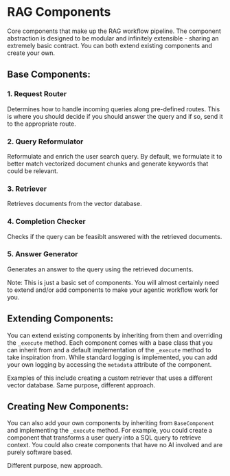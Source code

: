 # RAG Components

Core components that make up the RAG workflow pipeline. The component abstraction is designed to be modular and infinitely extensible - sharing an extremely basic contract. You can both extend existing components and create your own.

## Base Components:

### 1. Request Router
Determines how to handle incoming queries along pre-defined routes. This is where you should decide if you should answer the query and if so, send it to the appropriate route.

### 2. Query Reformulator
Reformulate and enrich the user search query. By default, we formulate it to better match vectorized document chunks and generate keywords that could be relevant.

### 3. Retriever
Retrieves documents from the vector database.

### 4. Completion Checker
Checks if the query can be feasiblt answered with the retrieved documents.

### 5. Answer Generator
Generates an answer to the query using the retrieved documents.

Note: This is just a basic set of components. You will almost certainly need to extend and/or add components to make your agentic workflow work for you. 

## Extending Components:

You can extend existing components by inheriting from them and overriding the `_execute` method. Each component comes with a base class that you can inherit from and a default implementation of the `_execute` method to take inspiration from. While standard logging is implemented, you can add your own logging by accessing the `metadata` attribute of the component.

Examples of this include creating a custom retriever that uses a different vector database. Same purpose, different approach.

## Creating New Components:
You can also add your own components by inheriting from `BaseComponent` and implementing the `_execute` method. 
For example, you could create a component that transforms a user query into a SQL query to retrieve context. You could also create components that have no AI involved and are purely software based.

Different purpose, new approach.

